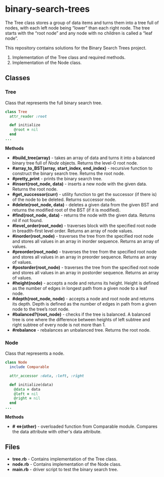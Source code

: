 # binary-search-trees

The Tree class stores a group of data items and turns them into a tree full of nodes,
with each left node being “lower” than each right node. The tree starts with the
“root node” and any node with no children is called a “leaf node”.

This repository contains solutions for the Binary Search Trees project.
1. Implementation of the Tree class and required methods.
2. Implementation of the Node class.

## Classes

### Tree
Class that represents the full binary search tree.
```ruby
class Tree
  attr_reader :root

  def initialize
    @root = nil
  end
...
```

**Methods**
- **#build_tree(array)** - takes an array of data and turns it into a balanced binary tree full of *Node* objects. Returns the level-0 root node.
- **#array_to_BST(array, start_index, end_index)** - recursive function to 
construct the binary search tree. Returns the root node.
- **#pretty_print** - prints the binary search tree.
- **#insert(root_node, data)** - inserts a new node with the given data.
Returns the root node.
- **#get_successor(curr)** - utility function to get the successor (if there is) of the node to be deleted. Returns successor node.
- **#delete(root_node, data)** - deletes a given data from the given BST and returns the modified root of the BST (if it is modified).
- **#find(root_node, data)** - returns the node with the given data. Returns nil if not found.
- **#level_order(root_node)** - traverses block with the specified root node in breadth-first level order. Returns an array of node values.
- **#inorder(root_node)** - traverses the tree from the specified root node and stores all values in an array in inorder sequence. Returns an array of values.
- **#preorder(root_node)** - traverses the tree from the specified root node and stores all values in an array in preorder sequence. Returns an array of values.
- **#postorder(root_node)** - traverses the tree from the specified root node and stores all values in an array in postorder sequence. Returns an array of values.
- **#height(node)** - accepts a node and returns its height. Height is defined as the number of edges in longest path from a given node to a leaf node.
- **#depth(root_node, node)** - accepts a node and root node and returns its depth. Depth is defined as the number of edges in path from a given node to the tree’s root node.
- **#balanced?(root_node)** - checks if the tree is balanced. A balanced tree is one where the difference between heights of left subtree and right subtree of every node is not more than 1.
- **#rebalance** - rebalances an unbalanced tree. Returns the root node.

### Node
Class that represents a node.
```ruby
class Node
  include Comparable

  attr_accessor :data, :left, :right

  def initialize(data)
    @data = data
    @left = nil
    @right = nil
  end
...
```

**Methods**
- **# <=>(other)** - overloaded function from Comparable module. Compares the data attribute with other's
data attribute.

## Files
- **tree.rb** - Contains implementation of the Tree class.
- **node.rb** - Contains implementation of the Node class.
- **main.rb** - driver script to test the binary search tree.